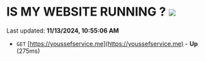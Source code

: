 # IS MY WEBSITE RUNNING ? [![](https://img.shields.io/static/v1?label=Sponsor&message=%E2%9D%A4&logo=GitHub&color=%23fe8e86)](https://github.com/sponsors/Youssef-Lehmam)

Last updated: **11/13/2024, 10:55:06 AM**

- `GET` [https://youssefservice.me](https://youssefservice.me) - **Up** (275ms)
